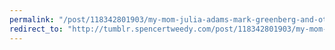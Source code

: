 ```yaml
---
permalink: "/post/118342801903/my-mom-julia-adams-mark-greenberg-and-others-who"
redirect_to: "http://tumblr.spencertweedy.com/post/118342801903/my-mom-julia-adams-mark-greenberg-and-others-who"
---
```

